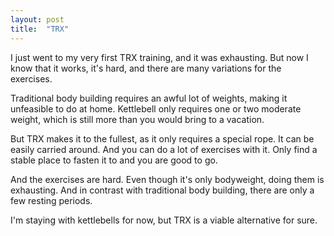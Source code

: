 ```yaml
---
layout: post
title:  "TRX"
---
```


I just went to my very first TRX training, and it was exhausting. But now I know that it works,
it's hard, and there are many variations for the exercises.

Traditional body building requires an awful lot of weights, making it unfeasible to do at home.
Kettlebell only requires one or two moderate weight, which is still more than you would bring
to a vacation.

But TRX makes it to the fullest, as it only requires a special rope. It can be easily carried around.
And you can do a lot of exercises with it. Only find a stable place to fasten it to and you are
good to go.

And the exercises are hard. Even though it's only bodyweight, doing them is exhausting. And in
contrast with traditional body building, there are only a few resting periods.

I'm staying with kettlebells for now, but TRX is a viable alternative for sure.
